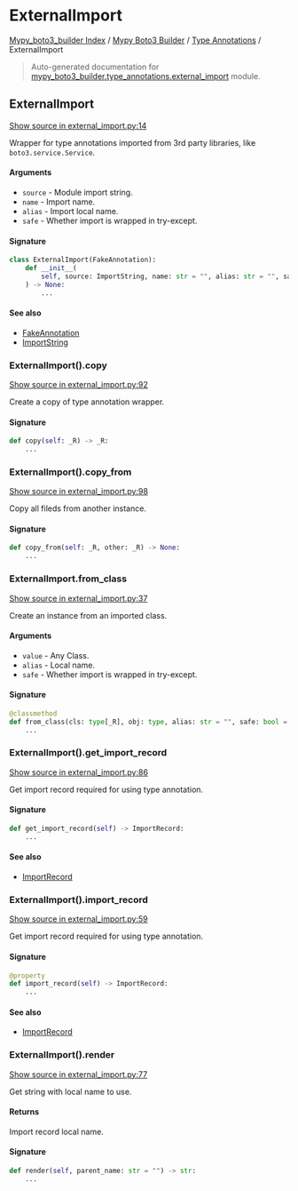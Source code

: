 # ExternalImport

[Mypy_boto3_builder Index](../../README.md#mypy_boto3_builder-index) /
[Mypy Boto3 Builder](../index.md#mypy-boto3-builder) /
[Type Annotations](./index.md#type-annotations) /
ExternalImport

> Auto-generated documentation for [mypy_boto3_builder.type_annotations.external_import](https://github.com/youtype/mypy_boto3_builder/blob/main/mypy_boto3_builder/type_annotations/external_import.py) module.

## ExternalImport

[Show source in external_import.py:14](https://github.com/youtype/mypy_boto3_builder/blob/main/mypy_boto3_builder/type_annotations/external_import.py#L14)

Wrapper for type annotations imported from 3rd party libraries, like `boto3.service.Service`.

#### Arguments

- `source` - Module import string.
- `name` - Import name.
- `alias` - Import local name.
- `safe` - Whether import is wrapped in try-except.

#### Signature

```python
class ExternalImport(FakeAnnotation):
    def __init__(
        self, source: ImportString, name: str = "", alias: str = "", safe: bool = False
    ) -> None:
        ...
```

#### See also

- [FakeAnnotation](./fake_annotation.md#fakeannotation)
- [ImportString](../import_helpers/import_string.md#importstring)

### ExternalImport().copy

[Show source in external_import.py:92](https://github.com/youtype/mypy_boto3_builder/blob/main/mypy_boto3_builder/type_annotations/external_import.py#L92)

Create a copy of type annotation wrapper.

#### Signature

```python
def copy(self: _R) -> _R:
    ...
```

### ExternalImport().copy_from

[Show source in external_import.py:98](https://github.com/youtype/mypy_boto3_builder/blob/main/mypy_boto3_builder/type_annotations/external_import.py#L98)

Copy all fileds from another instance.

#### Signature

```python
def copy_from(self: _R, other: _R) -> None:
    ...
```

### ExternalImport.from_class

[Show source in external_import.py:37](https://github.com/youtype/mypy_boto3_builder/blob/main/mypy_boto3_builder/type_annotations/external_import.py#L37)

Create an instance from an imported class.

#### Arguments

- `value` - Any Class.
- `alias` - Local name.
- `safe` - Whether import is wrapped in try-except.

#### Signature

```python
@classmethod
def from_class(cls: type[_R], obj: type, alias: str = "", safe: bool = False) -> _R:
    ...
```

### ExternalImport().get_import_record

[Show source in external_import.py:86](https://github.com/youtype/mypy_boto3_builder/blob/main/mypy_boto3_builder/type_annotations/external_import.py#L86)

Get import record required for using type annotation.

#### Signature

```python
def get_import_record(self) -> ImportRecord:
    ...
```

#### See also

- [ImportRecord](../import_helpers/import_record.md#importrecord)

### ExternalImport().import_record

[Show source in external_import.py:59](https://github.com/youtype/mypy_boto3_builder/blob/main/mypy_boto3_builder/type_annotations/external_import.py#L59)

Get import record required for using type annotation.

#### Signature

```python
@property
def import_record(self) -> ImportRecord:
    ...
```

#### See also

- [ImportRecord](../import_helpers/import_record.md#importrecord)

### ExternalImport().render

[Show source in external_import.py:77](https://github.com/youtype/mypy_boto3_builder/blob/main/mypy_boto3_builder/type_annotations/external_import.py#L77)

Get string with local name to use.

#### Returns

Import record local name.

#### Signature

```python
def render(self, parent_name: str = "") -> str:
    ...
```
